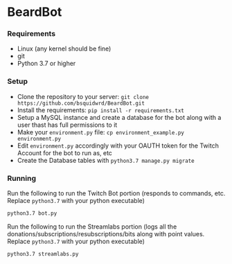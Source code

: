 # BeardBot

### Requirements
* Linux (any kernel should be fine)
* git
* Python 3.7 or higher

### Setup
* Clone the repository to your server: `git clone https://github.com/bsquidwrd/BeardBot.git`
* Install the requirements: `pip install -r requirements.txt`
* Setup a MySQL instance and create a database for the bot along with a user thast has full permissions to it
* Make your `environment.py` file: `cp environment_example.py environment.py`
* Edit `environment.py` accordingly with your OAUTH token for the Twitch Account for the bot to run as, etc
* Create the Database tables with `python3.7 manage.py migrate`

### Running
Run the following to run the Twitch Bot portion (responds to commands, etc. Replace `python3.7` with your python executable)
```bash
python3.7 bot.py
```

Run the following to run the Streamlabs portion (logs all the donations/subscriptions/resubscriptions/bits along with point values. Replace `python3.7` with your python executable)
```bash
python3.7 streamlabs.py
```
